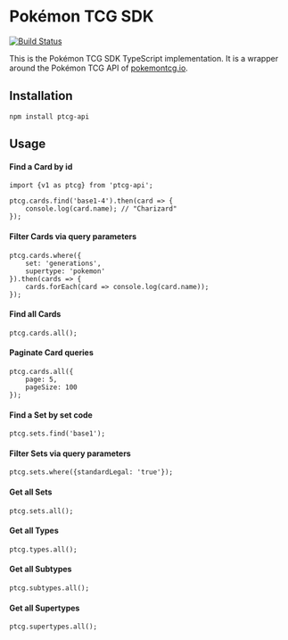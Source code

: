 # Pokémon TCG SDK

[![Build Status](https://travis-ci.org/keeshii/ptcg-api.svg?branch=master)](https://travis-ci.org/keeshii/ptcg-api.svg?branch=master)

This is the Pokémon TCG SDK TypeScript implementation. It is a wrapper around the Pokémon TCG API of [pokemontcg.io](http://pokemontcg.io/).

## Installation
    
    npm install ptcg-api
    
## Usage

#### Find a Card by id

    import {v1 as ptcg} from 'ptcg-api';

    ptcg.cards.find('base1-4').then(card => {
        console.log(card.name); // "Charizard"
    });

#### Filter Cards via query parameters

    ptcg.cards.where({
        set: 'generations',
        supertype: 'pokemon'
    }).then(cards => {
        cards.forEach(card => console.log(card.name));
    });

#### Find all Cards

    ptcg.cards.all();
    
#### Paginate Card queries

    ptcg.cards.all({
        page: 5,
        pageSize: 100
    });
    
#### Find a Set by set code

    ptcg.sets.find('base1');
    
#### Filter Sets via query parameters

    ptcg.sets.where({standardLegal: 'true'});

#### Get all Sets

    ptcg.sets.all();
    
#### Get all Types

    ptcg.types.all();
    
#### Get all Subtypes

    ptcg.subtypes.all();
    
#### Get all Supertypes

    ptcg.supertypes.all();
